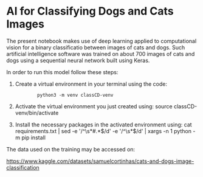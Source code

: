 # AI for Classifying Dogs and Cats Images

The present notebook makes use of deep learning applied to computational vision for a binary classificatio between images of cats and dogs. Such artificial intelligence software was trained on about 700 images of cats and dogs using a sequential neural network built using Keras.

In order to run this model follow these steps:

1. Create a virtual environment in your terminal using the code:

               python3 -m venv classCD-venv

3. Activate the virtual environment you just created using:
       source classCD-venv/bin/activate

5. Install the necessary packages in the activated environment using: 
    cat requirements.txt | sed -e '/^\s*#.*$/d' -e '/^\s*$/d' | xargs -n 1 python -m pip install

The data used on the training may be accessed on:

https://www.kaggle.com/datasets/samuelcortinhas/cats-and-dogs-image-classification
